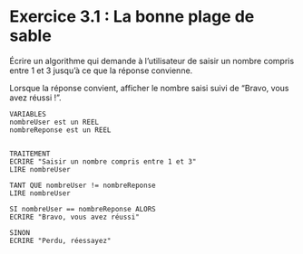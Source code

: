 # Exercice 3.1 : La bonne plage de sable

Écrire un algorithme qui demande à l’utilisateur de saisir un nombre compris entre 1 et 3 jusqu’à ce que la réponse convienne.

Lorsque la réponse convient, afficher le nombre saisi suivi de “Bravo, vous avez réussi !”.

```
VARIABLES
nombreUser est un REEL
nombreReponse est un REEL


TRAITEMENT
ECRIRE "Saisir un nombre compris entre 1 et 3"
LIRE nombreUser

TANT QUE nombreUser != nombreReponse
LIRE nombreUser

SI nombreUser == nombreReponse ALORS
ECRIRE "Bravo, vous avez réussi"

SINON
ECRIRE "Perdu, réessayez"
```